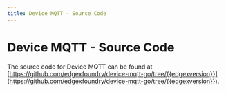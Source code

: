 ```yaml
---
title: Device MQTT - Source Code
---
```


# Device MQTT - Source Code

The source code for Device MQTT can be found at [https://github.com/edgexfoundry/device-mqtt-go/tree/{{edgexversion}}](https://github.com/edgexfoundry/device-mqtt-go/tree/{{edgexversion}}).